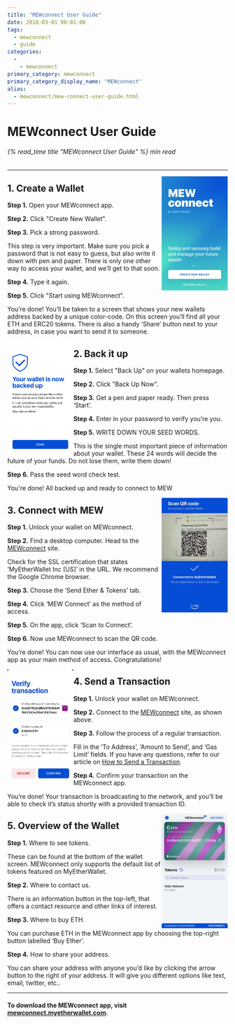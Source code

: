 ```yaml
---
title: "MEWconnect User Guide"
date: 2018-03-01 00:01:00
tags:
  - mewconnect
  - guide
categories:
  - 
    - mewconnect
primary_category: mewconnect
primary_category_display_name: "MEWconnect"
alias:
  - mewconnect/mew-connect-user-guide.html
---
```


# **MEWconnect User Guide**

###### {% read_time title "MEWconnect User Guide" %} min read

* * *

<img class="image-right" src="/images/posts/mewconnect/CreateMC.jpg" align="right" width="30%" />

## **1. Create a Wallet**

**Step 1.** Open your MEWconnect app.

**Step 2.** Click "Create New Wallet".

**Step 3.** Pick a strong password.

This step is very important. Make sure you pick a password that is not easy to guess, but also write it down with pen and paper. There is only one other way to access your wallet, and we’ll get to that soon.

**Step 4.** Type it again.

**Step 5.** Click "Start using MEWconnect".

You’re done! You’ll be taken to a screen that shows your new wallets address backed by a unique color-code. On this screen you’ll find all your ETH and ERC20 tokens. There is also a handy ‘Share’ button next to your address, in case you want to send it to someone.   


<img class="image-left" src="/images/posts/mewconnect/BackupMC.png" align="left" width="30%" />

## **2. Back it up**

**Step 1.** Select "Back Up" on your wallets homepage.

**Step 2.** Click "Back Up Now".

**Step 3.** Get a pen and paper ready. Then press ‘Start’.

**Step 4.** Enter in your password to verify you’re you.

**Step 5.** WRITE DOWN YOUR SEED WORDS.

This is the single most important piece of information about your wallet. These 24 words will decide the future of your funds. Do not lose them, write them down!

**Step 6.** Pass the seed word check test.

You're done! All backed up and ready to connect to MEW   


<img class="image-right" src="/images/posts/mewconnect/ScanQRMC.jpg" align="right" width="30%" />

## **3. Connect with MEW**

**Step 1.** Unlock your wallet on MEWconnect.

**Step 2.** Find a desktop computer. Head to the [MEWconnect](https://mewconnect.myetherwallet.com/#/) site.

Check for the SSL certification that states ‘MyEtherWallet Inc [US]’ in the URL. We recommend the Google Chrome browser.

**Step 3.** Choose the ‘Send Ether & Tokens’ tab.

**Step 4.** Click ‘MEW Connect’ as the method of access.

**Step 5.** On the app, click ‘Scan to Connect’.

**Step 6.** Now use MEWconnect to scan the QR code.

You’re done! You can now use our interface as usual, with the MEWconnect app as your main method of access. Congratulations!   


<img class="image-left" src="/images/posts/mewconnect/TransferMC.jpg" align="left" width="30%" />

## **4. Send a Transaction**

**Step 1.** Unlock your wallet on MEWconnect.

**Step 2.** Connect to the [MEWconnect](https://mewconnect.myetherwallet.com/#/) site, as shown above.

**Step 3.** Follow the process of a regular transaction.

Fill in the ‘To Address’, ‘Amount to Send’, and ‘Gas Limit’ fields. If you have any questions, refer to our article on [How to Send a Transaction](/@@@@@@/transactions/how-to-send-a-transaction/).

**Step 4.** Confirm your transaction on the MEWconnect app.

You’re done! Your transaction is broadcasting to the network, and you’ll be able to check it’s status shortly with a provided transaction ID.   


<img class="image-right" src="/images/posts/mewconnect/OverviewMC.jpg" align="right" width="30%" />

## **5. Overview of the Wallet**

**Step 1.** Where to see tokens.

These can be found at the bottom of the wallet screen. MEWconnect only supports the default list of tokens featured on MyEtherWallet.

**Step 2.** Where to contact us.

There is an information button in the top-left, that offers a contact resource and other links of interest.

**Step 3.** Where to buy ETH.

You can purchase ETH in the MEWconnect app by choosing the top-right button labelled ‘Buy Ether’.

**Step 4.** How to share your address.

You can share your address with anyone you’d like by clicking the arrow button to the right of your address. It will give you different options like text, email, twitter, etc..   


* * *

#### To download the MEWconnect app, visit [mewconnect.myetherwallet.com](https://mewconnect.myetherwallet.com/#/).